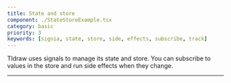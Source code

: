 ```yaml
---
title: State and store
component: ./StateStoreExample.tsx
category: basic
priority: 3
keywords: [signia, state, store, side, effects, subscribe, track]
---
```


Tldraw uses signals to manage its state and store. You can subscribe to
values in the store and run side effects when they change.

---
